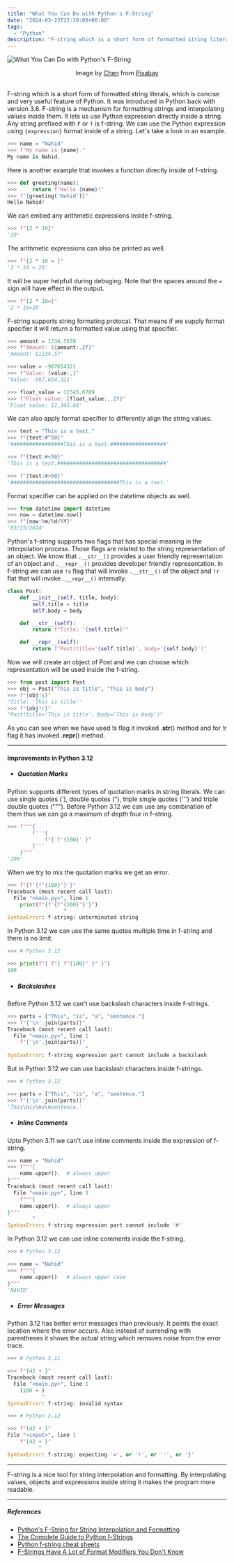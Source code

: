```yaml
---
title: "What You Can Do with Python's F-String"
date: "2024-03-23T22:20:00+06:00"
tags:
  - "Python"
description: "F-string which is a short form of formatted string literals, which is concise and very useful feature of Python."
---
```


![What You Can Do with Python's F-String](python-f-string.jpeg "What You Can Do with Python's F-String")
<center>
Image by <a href="https://pixabay.com/users/chenspec-7784448/?utm_source=link-attribution&utm_medium=referral&utm_campaign=image&utm_content=7863504">Chen</a> from <a href="https://pixabay.com//?utm_source=link-attribution&utm_medium=referral&utm_campaign=image&utm_content=7863504">Pixabay</a>
</center>

<br>

F-string which is a short form of formatted string literals, which is concise and very useful feature of Python. It was introduced in Python back with version 3.6. F-string is a mechanism for formatting strings and interpolating values inside them. It lets us use Python expression directly inside a string. Any string prefixed with `F` or `f` is f-string. We can use the Python expression using `{expression}` format inside of a string. Let's take a look in an example.

```Python
>>> name = "Nahid"
>>> f"My name is {name}."
My name is Nahid.
```

Here is another example that invokes a function directly inside of f-string.
```python
>>> def greeting(name):
>>>     return f"Hello {name}!"
>>> f"{greeting('Nahid')}"
Hello Nahid!
```

We can embed any arithmetic expressions inside f-string. 
```python
>>> f"{2 * 10}"
'20'
```

The arithmetic expressions can also be printed as well.
```python
>>> f"{2 * 10 = }"
'2 * 10 = 20'
```
It will be super helpfull during debuging. Note that the spaces around the `=` sign will have effect in the output.
```python
>>> f"{2 * 10=}"
'2 * 10=20'
```

F-string supports string formating protocal. That means if we supply format specifier it will return a formatted value using that specifier.
```python
>>> amount = 1234.5678
>>> f"Amount: ${amount:.2f}"
'Amount: $1234.57'

>>> value = -987654321
>>> f"Value: {value:,}"
'Value: -987,654,321'

>>> float_value = 12345.6789
>>> f"Float value: {float_value:,.2f}"
'Float value: 12,345.68'
```

We can also apply format specifier to differently align the string values.
```python
>>> test = "This is a text."
>>> f"{test:#^50}"
'#################This is a text.##################'

>>> f"{test:#<50}"
'This is a text.###################################'

>>> f"{test:#>50}"
'###################################This is a text.'
```

Format specifier can be applied on the datetime objects as well.
```python
>>> from datetime import datetime
>>> now = datetime.now()
>>> f"{now:%m/%d/%Y}"
'03/23/2024'
```

Python's f-string supports two flags that has special meaning in the interpolation process. Those flags are related to the string representation of an object. We know that `.__str__()` provides a user friendly representation of an object and `.__repr__()` provides developer friendly representation. In f-string we can use `!s` flag that will invoke `.__str__()` of the object and `!r` flat that will invoke `.__repr__()` internally.
```python
class Post:
    def __init__(self, title, body):
        self.title = title
        self.body = body

    def __str__(self):
        return f"Title: '{self.title}'"

    def __repr__(self):
        return f"Post(title='{self.title}', body='{self.body}')"
```
Now we will create an object of Post and we can choose which representation will be used inside the f-string.
```python
>>> from post import Post
>>> obj = Post("This is title", "This is body")
>>> f"{obj!s}"
"Title: 'This is title'"
>>> f"{obj!r}"
"Post(title='This is title', body='This is body')"
```
As you can see when we have used !s flag it invoked .__str__() method and for !r flag it has invoked .__repr__() method.

<hr>

#### Improvements in Python 3.12

* ##### Quotation Marks
Python supports different types of quotation marks in string literals. We can use single quotes ('), double quotes ("), triple single quotes (''') and triple double quotes ("""). Before Python 3.12 we can use any combination of them thus we can go a maximum of depth four in f-string.
```python
>>> f"""{
        f'''{
            f"{ f'{100}' }"
        }'''
    }"""
'100'
```
When we try to mix the quotation marks we get an error.
```python
>>> f"{f'{f"{100}"}'}"
Traceback (most recent call last):
  File "<main.py>", line 1
    print(f"{f'{f"{100}"}'}")
                  ^
SyntaxError: f-string: unterminated string
```

In Python 3.12 we can use the same quotes multiple time in f-string and there is no limit.
```Python
>>> # Python 3.12

>>> print(f"{ f"{ f"{100}" }" }")
100
```

* ##### Backslashes
Before Python 3.12 we can't use backslash characters inside f-strings.
```python
>>> parts = ["This", "is", "a", "sentence."]
>>> f"{'\n'.join(parts)}"
Traceback (most recent call last):
  File "<main.py>", line 1
    f"{'\n'.join(parts)}"
                         ^
SyntaxError: f-string expression part cannot include a backslash
```

But in Python 3.12 we can use backslash characters inside f-strings.
```python
>>> # Python 3.12

>>> parts = ["This", "is", "a", "sentence."]
>>> f"{'\n'.join(parts)}"
'This\nis\na\nsentence.'
```

* ##### Inline Comments
Upto Python 3.11 we can't use inline comments inside the expression of f-string.
```python
>>> name = "Nahid"
>>> f"""{
    name.upper().  # always upper
}"""
Traceback (most recent call last):
  File "<main.py>", line 3
    f"""{
    name.upper().  # always upper
}"""
        ^
SyntaxError: f-string expression part cannot include '#'
```

In Python 3.12 we can use inline comments inside the f-string.
```python
>>> # Python 3.12

>>> name = "Nahid"
>>> f"""{
    name.upper()   # always upper case
}"""
'NAHID'
```

* ##### Error Messages
Python 3.12 has better error messages than previously. It points the exact location where the error occurs. Also instead of surrending with parentheses it shows the actual string which removes noise from the error trace.
```python
>>> # Python 3.11

>>> f"{42 + }"
Traceback (most recent call last):
  File "<main.py>", line 1
    (100 + )
           ^
SyntaxError: f-string: invalid syntax

>>> # Python 3.12

>>> f"{42 + }"
File "<input>", line 1
    f"{42 + }"
          ^
SyntaxError: f-string: expecting '=', or '!', or ':', or '}'
```

<hr>

F-string is a nice tool for string interpolation and formatting. By interpolating values, objects and expressions inside string it makes the program more readable.

<hr>

##### References
* [Python's F-String for String Interpolation and Formatting](https://realpython.com/python-f-strings/)
* [The Complete Guide to Python f-Strings](https://www.nickmccullum.com/complete-guide-python-f-strings/)
* [Python f-string cheat sheets](https://fstring.help/cheat/)
* [F-Strings Have A Lot of Format Modifiers You Don't Know](https://youtu.be/dlfn1WrZZ2M?si=NobbD74Jr_z3ImZ8)
